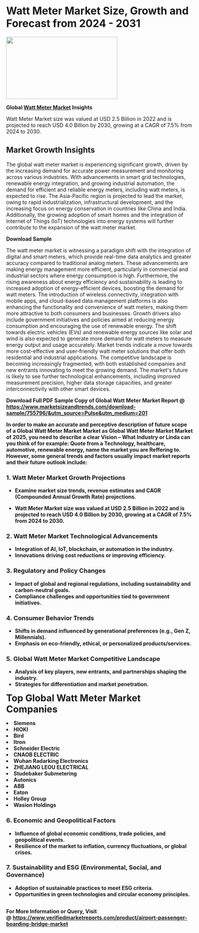 <H1>Watt Meter Market Size, Growth and Forecast from 2024 - 2031</H1><img class="aligncenter size-medium wp-image-584254" src="https://thirdeyenews.in/wp-content/uploads/2024/09/Global-Market-Research-300x168.jpeg" alt="" width="300" height="168" /><p><strong>Global&nbsp;<a href="https://www.marketsizeandtrends.com/download-sample/755796/&amp;utm_source=Pulse&amp;utm_medium=201">Watt Meter Market</a> Insights</strong></p><p>Watt Meter Market size was valued at USD 2.5 Billion in 2022 and is projected to reach USD 4.0 Billion by 2030, growing at a CAGR of 7.5% from 2024 to 2030.</p><p><h2>Market Growth Insights</h2> <p>The global watt meter market is experiencing significant growth, driven by the increasing demand for accurate power measurement and monitoring across various industries. With advancements in smart grid technologies, renewable energy integration, and growing industrial automation, the demand for efficient and reliable energy meters, including watt meters, is expected to rise. The Asia-Pacific region is projected to lead the market, owing to rapid industrialization, infrastructural development, and the increasing focus on energy conservation in countries like China and India. Additionally, the growing adoption of smart homes and the integration of Internet of Things (IoT) technologies into energy systems will further contribute to the expansion of the watt meter market.</p> <p><strong>Download Sample</strong></p> <p>The watt meter market is witnessing a paradigm shift with the integration of digital and smart meters, which provide real-time data analytics and greater accuracy compared to traditional analog meters. These advancements are making energy management more efficient, particularly in commercial and industrial sectors where energy consumption is high. Furthermore, the rising awareness about energy efficiency and sustainability is leading to increased adoption of energy-efficient devices, boosting the demand for watt meters. The introduction of wireless connectivity, integration with mobile apps, and cloud-based data management platforms is also enhancing the functionality and convenience of watt meters, making them more attractive to both consumers and businesses. Growth drivers also include government initiatives and policies aimed at reducing energy consumption and encouraging the use of renewable energy. The shift towards electric vehicles (EVs) and renewable energy sources like solar and wind is also expected to generate more demand for watt meters to measure energy output and usage accurately. Market trends indicate a move towards more cost-effective and user-friendly watt meter solutions that offer both residential and industrial applications. The competitive landscape is becoming increasingly fragmented, with both established companies and new entrants innovating to meet the growing demand. The market's future is likely to see further technological enhancements, including improved measurement precision, higher data storage capacities, and greater interconnectivity with other smart devices. <p><strong></p><p><span class=""><strong>Download Full PDF Sample Copy of Global Watt Meter Market Report</strong> @ <a href="https://www.marketsizeandtrends.com/download-sample/755796/&amp;utm_source=Pulse&amp;utm_medium=201" target="_blank">https://www.marketsizeandtrends.com/download-sample/755796/&amp;utm_source=Pulse&amp;utm_medium=201</a></span></p><p>In order to make an accurate and perceptive description of future scope of a Global&nbsp;Watt Meter Market Market as Global&nbsp;Watt Meter Market Market of 2025, you need to describe a clear Vision &ndash; What Industry or Linda can you think of for example: Quote from a Technology, healthcare, automotive, renewable energy, name the market you are Reffering to. However, some general trends and factors usually impact market reports and their future outlook include:</p><h3>1.&nbsp;<strong>Watt Meter Market Growth Projections</strong></h3><ul><li>Examine market size trends, revenue estimates and CAGR (Compounded Annual Growth Rate) projections.</li><li><p>Watt Meter Market size was valued at USD 2.5 Billion in 2022 and is projected to reach USD 4.0 Billion by 2030, growing at a CAGR of 7.5% from 2024 to 2030.</p></li></ul><h3>2.&nbsp;<strong>Watt Meter Market Technological Advancements</strong></h3><ul><li>Integration of AI, IoT, blockchain, or automation in the industry.</li><li>Innovations driving cost reductions or improving efficiency.</li></ul><h3>3.&nbsp;<strong>Regulatory and Policy Changes</strong></h3><ul><li>Impact of global and regional regulations, including sustainability and carbon-neutral goals.</li><li>Compliance challenges and opportunities tied to government initiatives.</li></ul><h3>4.&nbsp;<strong>Consumer Behavior Trends</strong></h3><ul><li>Shifts in demand influenced by generational preferences (e.g., Gen Z, Millennials).</li><li>Emphasis on eco-friendly, ethical, or personalized products/services.</li></ul><h3>5.&nbsp;<strong>Global Watt Meter Market Competitive Landscape</strong></h3><ul><li>Analysis of key players, new entrants, and partnerships shaping the industry.</li><li>Strategies for differentiation and market penetration.</li></ul><p data-pm-slice="1 1 []"><span style="color: inherit; font-family: inherit; font-size: 25px;">Top Global Watt Meter Market Companies</span></p><div class="" data-test-id=""><p><li>Siemens</li><li> HIOKI</li><li> Bird</li><li> Itron</li><li> Schneider Electric</li><li> CNAOB ELECTRIC</li><li> Wuhan Radarking Electronics</li><li> ZHEJIANG LEOU ELECTRICAL</li><li> Studebaker Submetering</li><li> Autonics</li><li> ABB</li><li> Eaton</li><li> Holley Group</li><li> Wasion Holdings</li></p></div><h3>6.&nbsp;<strong>Economic and Geopolitical Factors</strong></h3><ul><li>Influence of global economic conditions, trade policies, and geopolitical events.</li><li>Resilience of the market to inflation, currency fluctuations, or global crises.</li></ul><h3>7.&nbsp;<strong>Sustainability and ESG (Environmental, Social, and Governance)</strong></h3><ul><li>Adoption of sustainable practices to meet ESG criteria.</li><li>Opportunities in green technologies and circular economy principles.</li></ul><h2><strong style="font-size: 14px;">For More Information or Query, Visit @&nbsp;</strong><a style="background-color: #ffffff; font-size: 14px;" href="https://www.marketsizeandtrends.com/report/watt-meter-market/" target="_blank">https://www.verifiedmarketreports.com/product/airport-passenger-boarding-bridge-market</a></h2>
